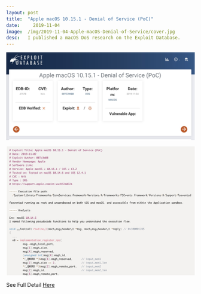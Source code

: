 ```yaml
---
layout:	post
title:	"Apple macOS 10.15.1 - Denial of Service (PoC)"
date:	  2019-11-04
image:  /img/2019-11-04-Apple-macOS-Denial-of-Service/cover.jpg
desc:   I published a macOS DoS research on the Exploit Database.
---
```


![Report Screenshot](/img/2019-11-04-Apple-macOS-Denial-of-Service/pic.jpg)

![Report Screenshot](/img/2019-11-04-Apple-macOS-Denial-of-Service/pic2.jpg)

See Full Detail [Here](https://www.exploit-db.com/exploits/47578)